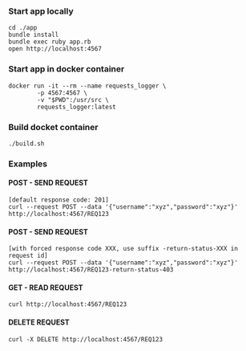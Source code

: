 ### Start app locally
    cd ./app
    bundle install
    bundle exec ruby app.rb
    open http://localhost:4567
    
### Start app in docker container
    docker run -it --rm --name requests_logger \
            -p 4567:4567 \
            -v "$PWD":/usr/src \
            requests_logger:latest
    
### Build docket container
    ./build.sh
    
### Examples

#### POST - SEND REQUEST
    [default response code: 201]
    curl --request POST --data '{"username":"xyz","password":"xyz"}' http://localhost:4567/REQ123 

#### POST - SEND REQUEST 
    [with forced response code XXX, use suffix -return-status-XXX in request id]
    curl --request POST --data '{"username":"xyz","password":"xyz"}' http://localhost:4567/REQ123-return-status-403 

#### GET - READ REQUEST
    curl http://localhost:4567/REQ123 

#### DELETE REQUEST
    curl -X DELETE http://localhost:4567/REQ123
     
    